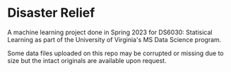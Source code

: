 # Disaster Relief
A machine learning project done in Spring 2023 for DS6030: Statisical Learning as part of the University of Virginia's MS Data Science program.  

Some data files uploaded on this repo may be corrupted or missing due to size but the intact originals are available upon request. 
